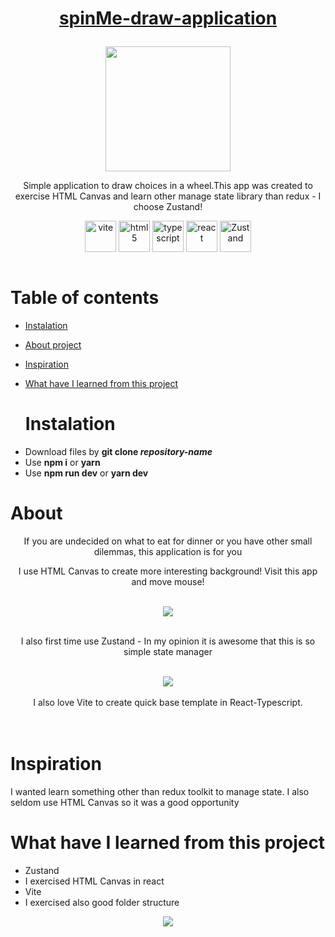 # <p align="center"> [spinMe-draw-application](https://spinmeapp.vercel.app) </p>
<p align="center"> <img src="https://user-images.githubusercontent.com/77500425/188861912-fc3bd997-afb0-441b-b164-e4b0409e4241.png" height="200"/> </p>



<p align="center">Simple application to draw choices in a wheel.This app was created to exercise HTML Canvas and 
learn other manage state library than redux - I choose Zustand!</p>


<div align="center">
<img src="https://user-images.githubusercontent.com/77500425/188862747-34d46b46-169f-4efe-b2d4-fc4265305c32.svg" alt="vite" height="50"  align="center" title="Vite" />
<img src="https://user-images.githubusercontent.com/77500425/161312332-1842468e-46e2-4dc6-8996-4b4cc28bc4fd.png" alt="html5" height="50"  align="center" title="HTML" />
<img src="https://user-images.githubusercontent.com/77500425/161311954-e03613e7-54b2-4d1b-ac2e-559f8c1e9f2d.png" alt="typescript" height="50"  align="center" title="TS"/>
<img src="https://user-images.githubusercontent.com/77500425/161312615-f3961568-28bb-48fa-9d95-93ecd61337b3.png" alt="react"  height="50" align="center"/>
<img src="https://user-images.githubusercontent.com/77500425/188861464-3b5357c0-67b4-4190-9b64-8ce18c5822e4.png" alt="Zustand"  height="50" align="center" title="Zustand is awesome!"/>
</div>
<br />

# Table of contents
* [Instalation](#instalation)

* [About project](#about)

* [Inspiration](#inspiration)


* [What have I learned from this project](#what-have-i-learned-from-this-project)
  
  # Instalation
- Download files by **git clone _repository-name_**
- Use **npm i** or **yarn**
- Use **npm run dev** or **yarn dev**

# About 
<div align="center">
<p>If you are undecided on what to eat for dinner or you have other small dilemmas, this application is for you</p>
<p> I use HTML Canvas to create more interesting background! Visit this app and move mouse!</p>
<br/>
<img src="https://user-images.githubusercontent.com/77500425/188863110-3403d65c-f81f-400b-a66c-62ba67c9f8a9.png"  align="center" />
<br/>
<br/>
<p> I also first time use Zustand - In my opinion it is awesome that this is so simple state manager</p>
<br/>
<img src="https://user-images.githubusercontent.com/77500425/188864436-a0215583-22e1-4055-b334-cb6be49134ea.png"  align="center" />
<br/>
<br/>
I also love Vite to create quick base template in React-Typescript.
</div>
<br/>
<br/>

# Inspiration

I wanted learn something other than redux toolkit to manage state. I also seldom use HTML Canvas so it was a good opportunity


# What have I learned from this project

- Zustand
- I exercised HTML Canvas in react
- Vite
- I exercised also good folder structure

<div align="center">
<img src="https://user-images.githubusercontent.com/77500425/188866443-ed91eb9d-c694-41e7-974a-02c941671c84.png"  align="center" />
<div>


